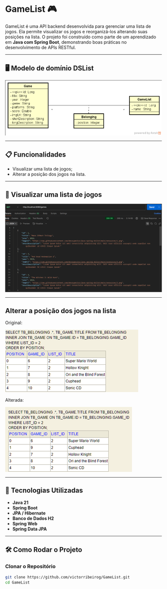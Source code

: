 # GameList 🎮

GameList é uma API backend desenvolvida para gerenciar uma lista de jogos. Ela permite visualizar os jogos e reorganizá-los alterando suas posições na lista. O projeto foi construído como parte de um aprendizado em **Java com Spring Boot**, demonstrando boas práticas no desenvolvimento de APIs RESTful.

---

## 🖥️ Modelo de domínio DSList

![ModeloDominio](assets/img.png)

---

## 📋 Funcionalidades

- Visualizar uma lista de jogos;
- Alterar a posição dos jogos na lista.

---

## 👀 Visualizar uma lista de jogos

![GameList](assets/img_1.png)

---

## Alterar a posição dos jogos na lista

Original:

![Original](assets/img_4.png)

Alterada:

![Replacemant](assets/img_3.png)

---

## 🚀 Tecnologias Utilizadas

- **Java 21**
- **Spring Boot**
- **JPA / Hibernate**
- **Banco de Dados H2**
- **Spring Web**
- **Spring Data JPA**

---

## 🛠️ Como Rodar o Projeto

### Clonar o Repositório

```bash
git clone https://github.com/victorribeirog/GameList.git
cd GameList

